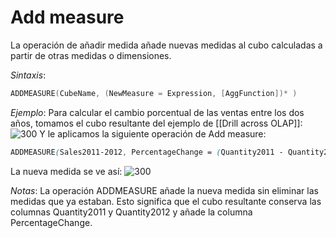 # Add measure
La operación de añadir medida añade nuevas medidas al cubo calculadas a partir de otras medidas o dimensiones.

_Sintaxis_:
``` c
ADDMEASURE(CubeName, (NewMeasure = Expression, [AggFunction])* )
```

_Ejemplo_: Para calcular el cambio porcentual de las ventas entre los dos años, tomamos el cubo resultante del ejemplo de [[Drill across OLAP]]:
![300](https://i.imgur.com/EyHFF5h.png)
Y le aplicamos la siguiente operación de Add measure:
``` css
ADDMEASURE(Sales2011-2012, PercentageChange = (Quantity2011 - Quantity2012) / Quantity2011)
```
La nueva medida se ve así:
![300](https://i.imgur.com/KRVmKzY.png)

_Notas_:
La operación ADDMEASURE añade la nueva medida sin eliminar las medidas que ya estaban. Esto significa que el cubo resultante conserva las columnas Quantity2011 y Quantity2012 y añade la columna PercentageChange.